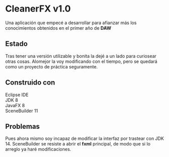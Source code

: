 # CleanerFX v1.0

Una aplicación que empecé a desarrollar para afianzar más los conocimientos obtenidos en el primer año de **DAW**

## Estado

Tras tener una versión utilizable y bonita la dejé a un lado para curiosear otras cosas. Alomejor la voy modificando con el tiempo, pero 
se quedará como un proyecto de práctica seguramente.


## Construido con

Eclipse IDE<br/>
JDK 8<br/>
JavaFX 8<br/>
SceneBuilder 11<br/>


## Problemas

Pues ahora mismo soy incapaz de modificar la interfaz por trastear con JDK 14. SceneBuilder se resiste a abrir el **fxml** principal, de modo que si lo arreglo ya haré modificaciones.


